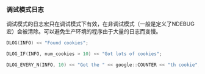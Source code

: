 ### 调试模式日志

调试模式的日志宏只在调试模式下有效，在非调试模式（一般是定义了NDEBUG宏）会被清除。可以避免生产环境的程序由于大量的日志而变慢。

```cpp
DLOG(INFO) << "Found cookies";

DLOG_IF(INFO, num_cookies > 10) << "Got lots of cookies";

DLOG_EVERY_N(INFO, 10) << "Got the " << google::COUNTER << "th cookie";
```


